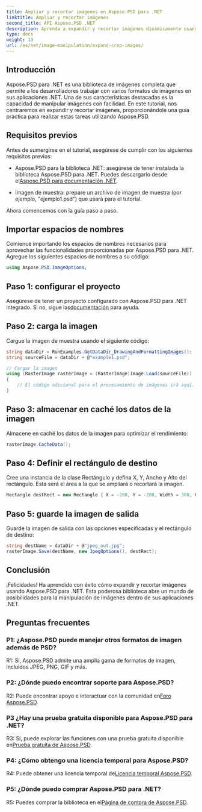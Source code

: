 ```yaml
---
title: Ampliar y recortar imágenes en Aspose.PSD para .NET
linktitle: Ampliar y recortar imágenes
second_title: API Aspose.PSD .NET
description: Aprenda a expandir y recortar imágenes dinámicamente usando Aspose.PSD para .NET. Siga nuestra guía paso a paso para una manipulación de imágenes perfecta.
type: docs
weight: 13
url: /es/net/image-manipulation/expand-crop-images/
---
```

## Introducción

Aspose.PSD para .NET es una biblioteca de imágenes completa que permite a los desarrolladores trabajar con varios formatos de imágenes en sus aplicaciones .NET. Una de sus características destacadas es la capacidad de manipular imágenes con facilidad. En este tutorial, nos centraremos en expandir y recortar imágenes, proporcionándole una guía práctica para realizar estas tareas utilizando Aspose.PSD.

## Requisitos previos

Antes de sumergirse en el tutorial, asegúrese de cumplir con los siguientes requisitos previos:

-  Aspose.PSD para la biblioteca .NET: asegúrese de tener instalada la biblioteca Aspose.PSD para .NET. Puedes descargarlo desde el[Aspose.PSD para documentación .NET](https://reference.aspose.com/psd/net/).

- Imagen de muestra: prepare un archivo de imagen de muestra (por ejemplo, "ejemplo1.psd") que usará para el tutorial.

Ahora comencemos con la guía paso a paso.

## Importar espacios de nombres

Comience importando los espacios de nombres necesarios para aprovechar las funcionalidades proporcionadas por Aspose.PSD para .NET. Agregue los siguientes espacios de nombres a su código:

```csharp
using Aspose.PSD.ImageOptions;
```

## Paso 1: configurar el proyecto

 Asegúrese de tener un proyecto configurado con Aspose.PSD para .NET integrado. Si no, sigue las[documentación](https://reference.aspose.com/psd/net/) para ayuda.

## Paso 2: carga la imagen

Cargue la imagen de muestra usando el siguiente código:

```csharp
string dataDir = RunExamples.GetDataDir_DrawingAndFormattingImages();
string sourceFile = dataDir + @"example1.psd";

// Cargar la imagen
using (RasterImage rasterImage = (RasterImage)Image.Load(sourceFile))
{
    // El código adicional para el procesamiento de imágenes irá aquí.
}
```

## Paso 3: almacenar en caché los datos de la imagen

Almacene en caché los datos de la imagen para optimizar el rendimiento:

```csharp
rasterImage.CacheData();
```

## Paso 4: Definir el rectángulo de destino

Cree una instancia de la clase Rectángulo y defina X, Y, Ancho y Alto del rectángulo. Esta será el área a la que se ampliará o recortará la imagen.

```csharp
Rectangle destRect = new Rectangle { X = -200, Y = -200, Width = 300, Height = 300 };
```

## Paso 5: guarde la imagen de salida

Guarde la imagen de salida con las opciones especificadas y el rectángulo de destino:

```csharp
string destName = dataDir + @"jpeg_out.jpg";
rasterImage.Save(destName, new JpegOptions(), destRect);
```

## Conclusión

¡Felicidades! Ha aprendido con éxito cómo expandir y recortar imágenes usando Aspose.PSD para .NET. Esta poderosa biblioteca abre un mundo de posibilidades para la manipulación de imágenes dentro de sus aplicaciones .NET.

## Preguntas frecuentes

### P1: ¿Aspose.PSD puede manejar otros formatos de imagen además de PSD?

R1: Sí, Aspose.PSD admite una amplia gama de formatos de imagen, incluidos JPEG, PNG, GIF y más.

### P2: ¿Dónde puedo encontrar soporte para Aspose.PSD?

 R2: Puede encontrar apoyo e interactuar con la comunidad en[Foro Aspose.PSD](https://forum.aspose.com/c/psd/34).

### P3 ¿Hay una prueba gratuita disponible para Aspose.PSD para .NET?

 R3: Sí, puede explorar las funciones con una prueba gratuita disponible en[Prueba gratuita de Aspose.PSD](https://releases.aspose.com/).

### P4: ¿Cómo obtengo una licencia temporal para Aspose.PSD?

 R4: Puede obtener una licencia temporal de[Licencia temporal Aspose.PSD](https://purchase.aspose.com/temporary-license/).

### P5: ¿Dónde puedo comprar Aspose.PSD para .NET?

 R5: Puedes comprar la biblioteca en el[Página de compra de Aspose.PSD](https://purchase.aspose.com/buy).